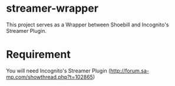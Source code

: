 # streamer-wrapper

This project serves as a Wrapper between Shoebill and Incognito's Streamer Plugin.

# Requirement

You will need Incognito's Streamer Plugin (http://forum.sa-mp.com/showthread.php?t=102865)